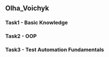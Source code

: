 ## Olha_Voichyk

### Task1 - Basic Knowledge
### Task2 - OOP 
### Task3 - Test Automation Fundamentals
